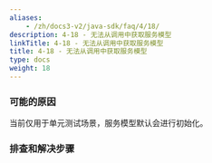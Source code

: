 ```yaml
---
aliases:
    - /zh/docs3-v2/java-sdk/faq/4/18/
description: 4-18 - 无法从调用中获取服务模型
linkTitle: 4-18 - 无法从调用中获取服务模型
title: 4-18 - 无法从调用中获取服务模型
type: docs
weight: 18
---
```



### 可能的原因

当前仅用于单元测试场景，服务模型默认会进行初始化。

### 排查和解决步骤